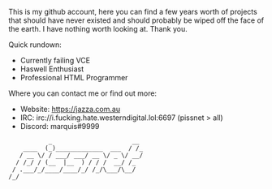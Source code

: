 This is my github account, here you can find a few years worth of projects that should have never existed and should probably be wiped off the face of the earth. I have nothing worth looking at. Thank you.

Quick rundown:
- Currently failing VCE
- Haswell Enthusiast
- Professional HTML Programmer

Where you can contact me or find out more:
* Website: https://jazza.com.au
* IRC: irc://i.fucking.hate.westerndigital.lol:6697 (pissnet > all)
* Discord: marquis#9999

```
           _                      __ 
    ____  (_)_____________  ___  / /_
   / __ \/ / ___/ ___/ __ \/ _ \/ __/
  / /_/ / (__  |__  ) / / /  __/ /_  
 / .___/_/____/____/_/ /_/\___/\__/  
/_/                                                                                                                                                                                  
```
